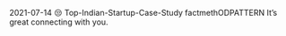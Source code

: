 2021-07-14
:unamused:
Top-Indian-Startup-Case-Study
factmethODPATTERN
It’s great connecting with you.
